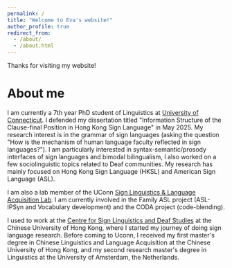 ```yaml
---
permalink: /
title: "Welcome to Eva's website!"
author_profile: true
redirect_from: 
  - /about/
  - /about.html
---
```

Thanks for visiting my website! 

About me
======
I am currently a 7th year PhD student of Linguistics at [University of Connecticut](https://linguistics.uconn.edu/). I defended my dissertation titled "Information Structure of the Clause-final Position in Hong Kong Sign Language" in May 2025. My research interest is in the grammar of sign languages (asking the question "How is the mechanism of human language faculty reflected in sign languages?"). I am particularly interested in syntax-semantic/prosody interfaces of sign languages and bimodal bilingualism, I also worked on a few sociolinguistic topics related to Deaf communities. My research has mainly focused on Hong Kong Sign Language (HKSL) and American Sign Language (ASL). 

I am also a lab member of the UConn [Sign Linguistics & Language Acquisition Lab](https://slla.lab.uconn.edu/). I am currently involved in the Family ASL project (ASL-IPSyn and Vocabulary development) and the CODA project (code-blending). 

I used to work at the [Centre for Sign Linguistics and Deaf Studies](http://www.cslds.org/v4/) at the Chinese University of Hong Kong, where I started my journey of doing sign language research. Before coming to Uconn, I received my first master's degree in Chinese Linguistics and Language Acquisition at the Chinese University of Hong Kong, and my second research master's degree in Linguistics at the University of Amsterdam, the Netherlands.


